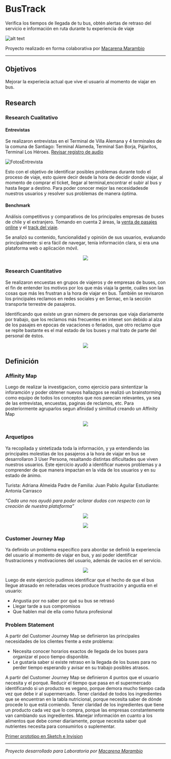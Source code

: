# BusTrack

Verifica los tiempos de llegada de tu bus, obtén alertas de retraso del servicio e información en ruta durante tu experiencia de viaje

![alt text](https://image.ibb.co/e72g77/Captura_de_pantalla_2018_03_28_a_la_s_9_22_43_p_m.png)


Proyecto realizado en forma colaborativa por [Macarena Marambio](https://macamarambio.github.io/)

---

## Objetivos
Mejorar la experiecia actual que vive el usuario al momento de viajar en bus. 

## Research

### Research Cualitativo

#### Entrevistas
Se realizaron entrevistas en el Terminal de Villa Alemana y 4 terminales de la comuna de Santiago: Terminal Alameda, Terminal San Borja, Pájaritos, Terminal Los Héroes. [Revisar registro de audio](https://drive.google.com/open?id=1JoxWu37AwOk8YRdc0Gej38Np61dzQOx-)

![FotosEntrevista](https://image.ibb.co/fN5tn7/entrevistasbus.jpg)

Esto con el objetivo de identificar posibles problemas durante todo el proceso de viaje, esto quiere decir desde la hora de decidir donde viajar, al momento de comprar el ticket, llegar al terminal,encontrar el  subir al bus y hasta llegar a destino. Para poder conocer mejor las necesidadesde nuestros usuarios y resolver sus problemas de manera óptima. 

#### Benchmark 
Análisis competitivos y comparativos de los principales empresas de buses de chile y el extranjero.
Tomando en cuenta 2 áreas, la [venta de pasajes online](https://drive.google.com/open?id=1fJSvvYUKI8YE6wkzkRARnX5idnQNvfhjk1YfYGYKl0E) y el [track del viaje](https://drive.google.com/open?id=1jD62VQwBN8dfEJD_j6CrkZ7DbMheVGNygkRcxhqMeKM).

Se analizó su contenido, funcionalidad y opinión de sus usuarios, evaluando principalmente: si era fácil de navegar, tenía información clara, si era una plataforma web o aplicación móvil.

 <p align="center"> 
<img src="https://image.ibb.co/bULZS7/Captura_de_pantalla_2018_03_28_a_la_s_9_06_57_p_m.png">
</p>


### Research Cuantitativo

Se realizaron encuestas en grupos de viajeros y de empresas de buses, con el fin de entender los motivos por los que más viaja la gente, cuáles son las cosas que más les frustran a la hora de viajar en bus. También se revisaron los principales reclamos en redes sociales y en Sernac, en la sección transporte terrestre de pasajeros. 

Identificando que existe un gran número de personas que viaja diariamente por trabajo, que los reclamos más frecuentes en intenet son debido al alza de los pasajes en epocas de vacaciones o feriados, que otro reclamo que se repite bastante es el mal estado de los buses y mal trato de parte del personal de éstos. 

 <p align="center"> 
<img src="https://image.ibb.co/fCDFZn/reclamos_01.jpg">
</p>

## Definición

### Affinity Map

Luego de realizar la investigacion, como ejercicio para sintentizar la inforamción y poder obtener nuevos hallazgos se realizó un brainstorming como equipo de todos los conceptos que nos parecian relevantes, ya sea de las entrevistas, encuestas, paginas de reclamos, etc. Para posteriormente agruparlos segun afinidad y similitud creando un Affinity Map

 <p align="center"> 
<img src="https://image.ibb.co/jA7ZAS/bustrakaffiniti.jpg">
</p>


### Arquetipos

Ya recopilada y sintetizada toda la información, y ya entendiendo las principales molestias de los pasajeros a la hora de viajar en bus se desarrollaron 3 User Persona, resaltando distintas dificultades que viven nuestros usuarios. 
Este ejercicio ayudó a identificar nuevos problemas y a comprender de que manera impactan en la vida de los usuarios y en su estado de ánimo. 

Turista: Adriana Almeida
Padre de Familia: Juan Pablo Aguilar
Estudiante: Antonia Carrasco

*“Cada uno nos ayudó para poder aclarar dudas con respecto con la creación de nuestra plataforma”*

 <p align="center"> 
<img src="https://image.ibb.co/fiFeAS/personasbus.jpg">
</p>

 <p align="center"> 
<img src="https://image.ibb.co/eRwmqS/primarypersonabus_01.jpg">
</p>

### Customer Journey Map

Ya definido un problema específico para abordar se definió la experiencia del usuario al momento de viajar en bus, y asi poder identificar frustraciones y motivaciones del usuario, además de vacíos en el servicio. 

 <p align="center"> 
<img src="https://image.ibb.co/kDFhx7/Captura_de_pantalla_2018_02_05_a_la_s_10_07_44_a_m.png">
</p>

Luego de este ejercicio pudimos identificar que el hecho de que el bus llegue atrasado en reiteradas veces produce frustración y angustia en el usuario: 

* Angustia por no saber por qué su bus se retrasó
* Llegar tarde a sus compromisos
* Que hablen mal de ella como futura profesional

### Problem Statement

A partir del Customer Journey Map se definieron las principales necesidades de los clientes frente a este problema:

* Necesita conocer horarios exactos de llegada de los buses para organizar el poco tiempo disponible.
* Le gustaría saber si existe retraso en la llegada de los buses para no perder tiempo esperando y avisar en su trabajo posibles atrasos.




A partir del Customer Journey Map se definieron 4 puntos que el usuario necesita y el porqué. Reducir el tiempo que pasa en el supermercado identificando si un producto es vegano, porque demora mucho tiempo cada vez que debe ir al supermercado. Tener claridad de todos los ingredientes que se encuentran en la tabla nutricional, porque necesita saber de dónde procede lo que está comiendo. Tener claridad de los ingredientes que tiene un producto cada vez que lo compra, porque las empresas constantemente van cambiando sus ingredientes. Manejar información en cuanto a los alimentos que debe comer diariamente, porque necesita saber qué nutrientes necesita para consumirlos o suplementar.


[Primer prototipo en Sketch e Invision](https://invis.io/MAFJZ542YEP) 



---
*Proyecto desarrollado para Laboratoria por [Macarena Marambio](https://macamarambio.github.io/)*
